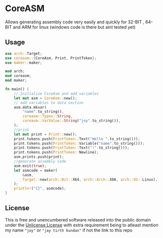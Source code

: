 # CoreASM
Allows generating assembly code very easily and quickly for 32-BIT , 64-BIT and ARM for linux (windows code is there but aint tested yet)

## Usage

```rust
use arch::Target;
use coreasm::{CoreAsm, Print, PrintToken};
use maker::maker;

mod arch;
mod coreasm;
mod maker;

fn main() {
    // Initialize CoreAsm and add variables
    let mut asm = CoreAsm::new();
    // add variables to data section
    asm.data.mkvar(
        "name".to_string(),
        coreasm::Types::String,
        coreasm::VarValue::String("joy".to_string()),
    );
    //print
    let mut print = Print::new();
    print.tokens.push(PrintToken::Text("Hello ".to_string()));
    print.tokens.push(PrintToken::Variable("name".to_string()));
    print.tokens.push(PrintToken::Text("!".to_string()));
    print.tokens.push(PrintToken::Newline);
    asm.prints.push(print);
    //generate assembly code
    asm.exit(true);
    let asmcode = maker(
        &asm,
        Target::new(arch::Bit::X64, arch::Arch::X86, arch::OS::Linux),
    );
    println!("{}", asmcode);
}
```

## License

This is free and unencumbered software released into the public domain under the [Unlicense License](LICENSE) with extra requirement being to atleast mention my name ``"joy"`` or ``"jay tirth kundan"`` if not the link to this repo
